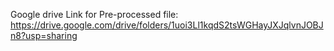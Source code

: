 Google drive Link for Pre-processed file:  https://drive.google.com/drive/folders/1uoi3Ll1kqdS2tsWGHayJXJqlvnJOBJn8?usp=sharing 
